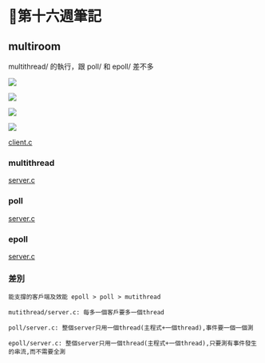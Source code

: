 # 📖第十六週筆記

## multiroom

multithread/ 的執行，跟 poll/ 和 epoll/ 差不多

![](https://nohano1l.github.io/sp109b/note/week16/picture/0.png)

![](https://nohano1l.github.io/sp109b/note/week16/picture/1.png)

![](https://nohano1l.github.io/sp109b/note/week16/picture/2.png)

![](https://nohano1l.github.io/sp109b/note/week16/picture/3.png)

[client.c](https://github.com/nohano1l/sp109b/blob/main/note/week16/client.c)

### multithread

[server.c](https://github.com/nohano1l/sp109b/blob/main/note/week16/server1.c)

### poll

[server.c](https://github.com/nohano1l/sp109b/blob/main/note/week16/server2.c)

### epoll

[server.c](https://github.com/nohano1l/sp109b/blob/main/note/week16/server3.c)

### 差別
```
能支撐的客戶端及效能 epoll > poll > mutithread

mutithread/server.c: 每多一個客戶要多一個thread

poll/server.c: 整個server只用一個thread(主程式+一個thread),事件要一個一個測

epoll/server.c: 整個server只用一個thread(主程式+一個thread),只要測有事件發生的串流,而不需要全測
```